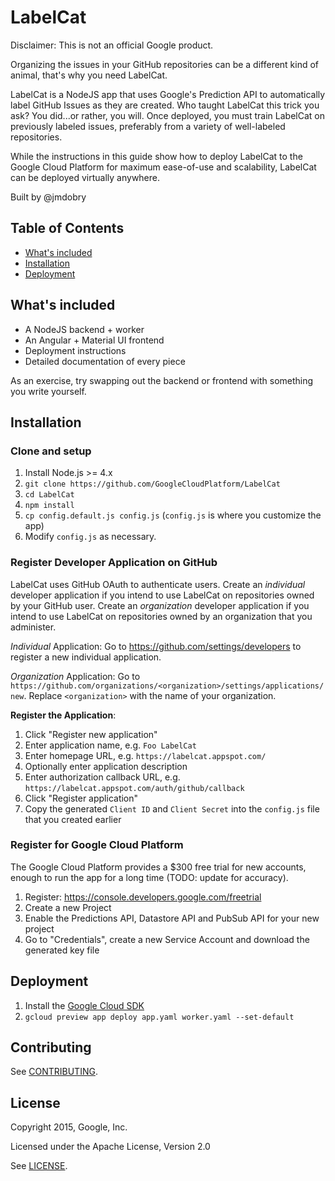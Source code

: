 # LabelCat

Disclaimer: This is not an official Google product.

Organizing the issues in your GitHub repositories can be a different kind of animal, that's why you need LabelCat.

LabelCat is a NodeJS app that uses Google's Prediction API to automatically label GitHub Issues as they are created. Who taught LabelCat this trick you ask? You did...or rather, you will. Once deployed, you must train LabelCat on previously labeled issues, preferably from a variety of well-labeled repositories.

While the instructions in this guide show how to deploy LabelCat to the Google Cloud Platform for maximum ease-of-use and scalability, LabelCat can be deployed virtually anywhere.

Built by @jmdobry

## Table of Contents

- [What's included](#whats-included)
- [Installation](#installation)
- [Deployment](#deployment)

## What's included

- A NodeJS backend + worker
- An Angular + Material UI frontend
- Deployment instructions
- Detailed documentation of every piece

As an exercise, try swapping out the backend or frontend with something you write yourself.

## Installation

### Clone and setup

1. Install Node.js >= 4.x
1. `git clone https://github.com/GoogleCloudPlatform/LabelCat`
1. `cd LabelCat`
1. `npm install`
1. `cp config.default.js config.js` (`config.js` is where you customize the app)
1. Modify `config.js` as necessary.

### Register Developer Application on GitHub

LabelCat uses GitHub OAuth to authenticate users. Create an _individual_ developer application if you intend to use LabelCat on repositories owned by your GitHub user. Create an _organization_ developer application if you intend to use LabelCat on repositories owned by an organization that you administer.

_Individual_ Application: Go to https://github.com/settings/developers to register a new individual application.

_Organization_ Application: Go to `https://github.com/organizations/<organization>/settings/applications/new`. Replace `<organization>` with the name of your organization.

__Register the Application__:

1. Click "Register new application"
1. Enter application name, e.g. `Foo LabelCat`
1. Enter homepage URL, e.g. `https://labelcat.appspot.com/`
1. Optionally enter application description
1. Enter authorization callback URL, e.g. `https://labelcat.appspot.com/auth/github/callback`
1. Click "Register application"
1. Copy the generated `Client ID` and `Client Secret` into the `config.js` file that you created earlier

### Register for Google Cloud Platform

The Google Cloud Platform provides a $300 free trial for new accounts, enough to run the app for a long time (TODO: update for accuracy).

1. Register: https://console.developers.google.com/freetrial
1. Create a new Project
1. Enable the Predictions API, Datastore API and PubSub API for your new project
1. Go to "Credentials", create a new Service Account and download the generated key file

## Deployment

1. Install the [Google Cloud SDK](https://cloud.google.com/sdk/)
1. `gcloud preview app deploy app.yaml worker.yaml --set-default`

## Contributing

See [CONTRIBUTING](https://github.com/GoogleCloudPlatform/LabelCat/blob/master/CONTRIBUTING.md).

## License

Copyright 2015, Google, Inc.

Licensed under the Apache License, Version 2.0

See [LICENSE](https://github.com/GoogleCloudPlatform/LabelCat/blob/master/LICENSE).
